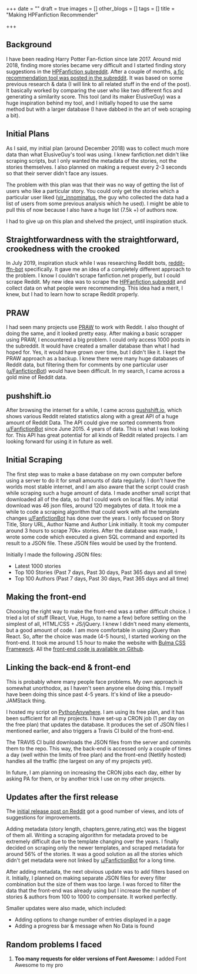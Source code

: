 +++
date = ""
draft = true
images = []
other_blogs = []
tags = []
title = "Making HPFanfiction Recommender"

+++
## Background

I have been reading Harry Potter Fan-fiction since late 2017. Around mid 2018, finding more stories became very difficult and I started finding story suggestions in the [HPFanfiction subreddit](https://reddit.com/r/HPFanfiction). After a couple of months, [a fic recommendation tool was posted in the subreddit](https://www.reddit.com/r/HPfanfiction/comments/9pw53f/a_lot_of_people_liked_the_fic_recommender_i/). It was based on some previous research & data (I will link to all related stuff in the end of the post).  It basically worked by comparing the user who like two different fics and generating a similarity score.  This tool (and its maker ElusiveGuy) was a huge inspiration behind my tool, and I initially hoped to use the same method but with a larger database (I have dabbed in the art of web scraping a bit).

## Initial Plans

As I said, my initial plan (around December 2018) was to collect much more data than what ElusiveGuy's tool was using. I knew fanfiction.net didn't like scraping scripts, but I only wanted the metadata of the stories, not the stories themselves. I also planned on making a request every 2-3 seconds so that their server didn't face any issues.

The problem with this plan was that their was no way of getting the list of users who like a particular story. You could only get the stories which a particular user liked ([vir_innominatus](https://www.reddit.com/user/vir_innominatus/), the guy who collected the data had a list of users from some previous analysis which he used). I might be able to pull this of now because I also have a huge list (7.5k +) of authors now.

I had to give up on this plan and shelved the project, until inspiration stuck.

## Straightforwardness with the straightforward, crookedness with the crooked

In July 2019, inspiration stuck while I was researching Reddit bots, [reddit-ffn-bot](https://github.com/tusing/reddit-ffn-bot) specifically. It gave me an idea of a completely different approach to the problem. I know I couldn't scrape fanfiction.net properly, but I could scrape Reddit. My new idea was to scrape the [HPFanfiction subreddit](https://reddit.com/r/HPFanfiction) and collect data on what people were recommending. This idea had a merit, I knew, but I had to learn how to scrape Reddit properly. 

## PRAW

I had seen many projects use [PRAW]() to work with Reddit. I also thought of doing the same, and it looked pretty easy. After making a basic scrapper using PRAW, I encountered a big problem. I could only access 1000 posts in the subreddit. It would have created a smaller database than what I had hoped for. Yes, it would have grown over time, but I didn't like it. I kept the PRAW approach as a backup. I knew there were many huge databases of Reddit data, but filtering them for comments by one particular user ([u/FanfictionBot](https://www.reddit.com/user/FanfictionBot/)) would have been difficult. In my search, I came across a gold mine of Reddit data.

## pushshift.io

After browsing the internet for a while, I came across [pushshift.io](https://pushshift.io), which shows various Reddit related statistics along with a great API of a huge amount of Reddit Data. The API could give me sorted comments from [u/FanfictionBot](https://www.reddit.com/user/FanfictionBot/) since June 2015. 4 years of data. This is what I was looking for. This API has great potential for all kinds of Reddit related projects. I am looking forward for using it in future as well.

## Initial Scraping

The first step was to make a base database on my own computer before using a server to do it for small amounts of data regularly. I don't have the worlds most stable internet, and  I am also aware that the script could crash while scraping such a huge amount of data. I made  another small script that downloaded all of the data, so that I could work on local files. My initial download was 46 json files, around 120 megabytes of data. It took me a while to code a scraping algorithm that could work with all the template changes [u/FanfictionBot](https://www.reddit.com/user/FanfictionBot/) has done over the years. I only focused on Story Title, Story URL, Author Name and Author Link initially. It took my computer around 3 hours to scrape 70k+ stories. After the database was made, I wrote some code which executed a given SQL command and exported its result to a JSON file. These JSON files would be used by the frontend.

Initially I made the following JSON files:

* Latest 1000 stories
* Top 100 Stories (Past 7 days, Past 30 days, Past 365 days and all time)
* Top 100 Authors (Past 7 days, Past 30 days, Past 365 days and all time)

## Making the front-end

Choosing the right way to make the front-end was a rather difficult choice. I tried a lot of stuff (React, Vue, Hugo, to name a few) before settling on the simplest of all, HTML/CSS + JS/jQuery. I knew I didn't need many elements, but a good amount of code. I am more comfortable in using jQuery than React. So, after the choice was made (4-5 hours), I started working on the front-end. It took me around 1.5 hour to make the website with [Bulma CSS Framework](http://bulma.io). All the [front-end code is available on Github](https://github.com/HackeSta/hpffrec-website). 

## Linking the back-end & front-end

This is probably where many people face problems. My own approach is somewhat unorthodox, as I haven't seen anyone else doing this. I myself have been doing this since past 4-5 years. It's kind of like a pseudo-JAMStack thing. 

I hosted my script on [PythonAnywhere](). I am using its free plan, and it has been sufficient for all my projects. I have set-up a CRON job (1 per day on the free plan) that updates the database. It produces the set of JSON files I mentioned earlier, and also triggers a Travis CI build of the front-end.

The TRAVIS CI build downloads the JSON files from the server and commits them to the repo. This way, the back-end is accessed only a couple of times a day (well within the limits of free plan) and the front-end (Netlify hosted) handles all the traffic (the largest on any of my projects yet).

In future, I am planning on increasing the CRON jobs each day, either by asking PA for them, or by another trick I use on my other projects.

## Updates after the first release

The [initial release post on Reddit](https://www.reddit.com/r/HPfanfiction/comments/camzsb/hpfanfiction_recommender_tool_website/) got a good number of views, and lots of suggestions for improvements.

Adding metadata (story length, chapters,genre,rating,etc) was the biggest of them all. Writing a scraping algorithm for metadata proved to be extremely difficult due to the template changing over the years. I finally decided on scraping only the newer templates, and scraped metadata for around 56% of the stories. It was a good solution as all the stories which didn't get metadata were not linked by [u/FanfictionBot](https://www.reddit.com/user/FanfictionBot/) for a long time.

After adding metadata, the next obvious update was to add filters based on it. Initially, I planned on making separate JSON files for every filter combination but the size of them was too large. I was forced to filter the data that the front-end was already using but I increase the number of stories & authors from 100 to 1000 to compensate. It worked perfectly.

Smaller updates were also made, which included:

* Adding options to change number of entries displayed in a page
* Adding a progress bar & message when No Data is found

## Random problems I faced

1. **Too many requests for older versions of Font Awesome:** I added Font Awesome to my pro